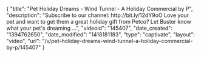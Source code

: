 {
    "title": "Pet Holiday Dreams - Wind Tunnel - A Holiday Commercial by P",
    "description": "Subscribe to our channel: http:\/\/bit.ly\/12dY9oO Love your pet and want to get them a great holiday gift from Petco? Let Buster know what your pet's dreaming ...",
    "videoid": "145407",
    "date_created": "1394762650",
    "date_modified": "1418181183",
    "type": "captivate",
    "layout": "video",
    "url": "\/v\/pet-holiday-dreams-wind-tunnel-a-holiday-commercial-by-p\/145407"
}